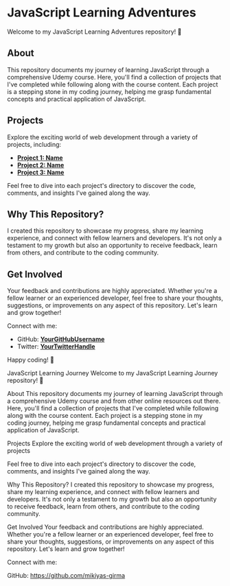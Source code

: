 # JavaScript Learning Adventures

Welcome to my JavaScript Learning Adventures repository! 🌟

## About

This repository documents my journey of learning JavaScript through a comprehensive Udemy course. Here, you'll find a collection of projects that I've completed while following along with the course content. Each project is a stepping stone in my coding journey, helping me grasp fundamental concepts and practical application of JavaScript.

## Projects

Explore the exciting world of web development through a variety of projects, including:
- **[Project 1: Name](link-to-project-1)**
- **[Project 2: Name](link-to-project-2)**
- **[Project 3: Name](link-to-project-3)**

Feel free to dive into each project's directory to discover the code, comments, and insights I've gained along the way.

## Why This Repository?

I created this repository to showcase my progress, share my learning experience, and connect with fellow learners and developers. It's not only a testament to my growth but also an opportunity to receive feedback, learn from others, and contribute to the coding community.

## Get Involved

Your feedback and contributions are highly appreciated. Whether you're a fellow learner or an experienced developer, feel free to share your thoughts, suggestions, or improvements on any aspect of this repository. Let's learn and grow together!

Connect with me:
- GitHub: **[YourGitHubUsername](link-to-your-github-profile)**
- Twitter: **[YourTwitterHandle](link-to-your-twitter)**

Happy coding! 🚀

JavaScript Learning Journey
Welcome to my JavaScript Learning Journey repository! 🌟

About
This repository documents my journey of learning JavaScript through a comprehensive Udemy course and from other online resources out there. Here, you'll find a collection of projects that I've completed while following along with the course content. Each project is a stepping stone in my coding journey, helping me grasp fundamental concepts and practical application of JavaScript.

Projects
Explore the exciting world of web development through a variety of projects

Feel free to dive into each project's directory to discover the code, comments, and insights I've gained along the way.

Why This Repository?
I created this repository to showcase my progress, share my learning experience, and connect with fellow learners and developers. It's not only a testament to my growth but also an opportunity to receive feedback, learn from others, and contribute to the coding community.

Get Involved
Your feedback and contributions are highly appreciated. Whether you're a fellow learner or an experienced developer, feel free to share your thoughts, suggestions, or improvements on any aspect of this repository. Let's learn and grow together!

Connect with me:

GitHub: https://github.com/mikiyas-girma
